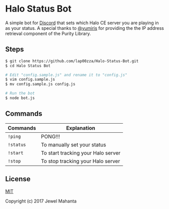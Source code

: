 # Halo Status Bot
A simple bot for [Discord](https://discordapp.com) that sets which Halo CE server you are playing in as your status. A special thanks to [@yumiris](https://github.com/yumiris) for providing the the IP address retrieval component of the Purity Library.

## Steps
```bash
$ git clone https://github.com/lap00zza/Halo-Status-Bot.git
$ cd Halo Status Bot

# Edit "config.sample.js" and rename it to "config.js"
$ vim config.sample.js
$ mv config.sample.js config.js

# Run the bot
$ node bot.js
```

## Commands
Commands | Explanation
---------|------------
`!ping`  | PONG!!!
`!status`| To manually set your status
`!start` | To start tracking your Halo server
`!stop`  | To stop tracking your Halo server

## License
[MIT](https://github.com/lap00zza/Halo-Status-Bot/blob/master/LICENSE)

Copyright (c) 2017 Jewel Mahanta
